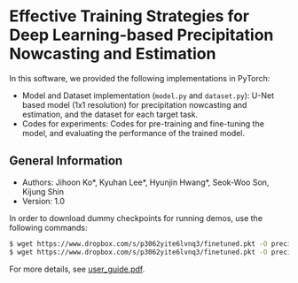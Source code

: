 # Effective Training Strategies for Deep Learning-based Precipitation Nowcasting and Estimation

In this software, we provided the following implementations in PyTorch:
- Model and Dataset implementation (`model.py` and `dataset.py`): U-Net based model (1x1 resolution) for precipitation nowcasting and estimation, and the dataset for each target task. 
- Codes for experiments: Codes for pre-training and fine-tuning the model, and evaluating the performance of the trained model.

## General Information
- Authors: Jihoon Ko*, Kyuhan Lee*, Hyunjin Hwang*, Seok-Woo Son, Kijung Shin
- Version: 1.0

In order to download dummy checkpoints for running demos, use the following commands:

```bash
$ wget https://www.dropbox.com/s/p3062yite6lvnq3/finetuned.pkt -O precipitation\ nowcasting/checkpoints/pretrained.pkt
$ wget https://www.dropbox.com/s/p3062yite6lvnq3/finetuned.pkt -O precipitation\ nowcasting/checkpoints/finetuned.pkt
```

For more details, see [user_guide.pdf](https://github.com/jihoonko/precipitation-nowcasting/blob/master/user_guide.pdf).
